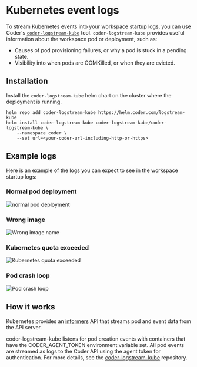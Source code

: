 # Kubernetes event logs

To stream Kubernetes events into your workspace startup logs, you can use
Coder's [`coder-logstream-kube`](https://github.com/DanielRondonGarcia/coder-logstream-kube)
tool. `coder-logstream-kube` provides useful information about the workspace pod
or deployment, such as:

- Causes of pod provisioning failures, or why a pod is stuck in a pending state.
- Visibility into when pods are OOMKilled, or when they are evicted.

## Installation

Install the `coder-logstream-kube` helm chart on the cluster where the
deployment is running.

```shell
helm repo add coder-logstream-kube https://helm.coder.com/logstream-kube
helm install coder-logstream-kube coder-logstream-kube/coder-logstream-kube \
    --namespace coder \
    --set url=<your-coder-url-including-http-or-https>
```

## Example logs

Here is an example of the logs you can expect to see in the workspace startup
logs:

### Normal pod deployment

![normal pod deployment](../../images/admin/integrations/coder-logstream-kube-logs-normal.png)

### Wrong image

![Wrong image name](../../images/admin/integrations/coder-logstream-kube-logs-wrong-image.png)

### Kubernetes quota exceeded

![Kubernetes quota exceeded](../../images/admin/integrations/coder-logstream-kube-logs-quota-exceeded.png)

### Pod crash loop

![Pod crash loop](../../images/admin/integrations/coder-logstream-kube-logs-pod-crashed.png)

## How it works

Kubernetes provides an
[informers](https://pkg.go.dev/k8s.io/client-go/informers) API that streams pod
and event data from the API server.

coder-logstream-kube listens for pod creation events with containers that have
the CODER_AGENT_TOKEN environment variable set. All pod events are streamed as
logs to the Coder API using the agent token for authentication. For more
details, see the
[coder-logstream-kube](https://github.com/DanielRondonGarcia/coder-logstream-kube)
repository.

